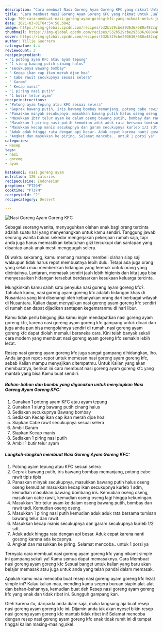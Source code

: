 ```yaml
---
description: "Cara membuat Nasi Goreng Ayam Goreng KFC yang nikmat Untuk Jualan"
title: "Cara membuat Nasi Goreng Ayam Goreng KFC yang nikmat Untuk Jualan"
slug: 700-cara-membuat-nasi-goreng-ayam-goreng-kfc-yang-nikmat-untuk-jualan
date: 2021-03-01T04:54:56.504Z
image: https://img-global.cpcdn.com/recipes/532b529cbe293636/680x482cq70/nasi-goreng-ayam-goreng-kfc-foto-resep-utama.jpg
thumbnail: https://img-global.cpcdn.com/recipes/532b529cbe293636/680x482cq70/nasi-goreng-ayam-goreng-kfc-foto-resep-utama.jpg
cover: https://img-global.cpcdn.com/recipes/532b529cbe293636/680x482cq70/nasi-goreng-ayam-goreng-kfc-foto-resep-utama.jpg
author: Tillie Guerrero
ratingvalue: 4.4
reviewcount: 3
recipeingredient:
- "1 potong ayam KFC atau ayam tepung"
- "1 siung bawang putih cinang halus"
- "secukupnya Bawang bombay"
- " Kecap ikan cap ikan merah djoe hoa"
- " Cabe rawit secukupnya sesuai selera"
- " Garam"
- " Kecap manis"
- "1 piring nasi putih"
- "1 butir telur ayam"
recipeinstructions:
- "Potong ayam tepung atau KFC sesuai selera"
- "Geprak bawang putih, iris bawang bombay memanjang, potong cabe rawit tipis tipis"
- "Panaskan minyak secukupnya, masukkan bawang putih halus oseng oseng kemudian masukkan kecap ikan secukupnya kurleb 1 sdm, kemudian masukkan bawang bombang iris. Kemudian oseng oseng, masukkan cabe rawit, kemudian oseng oseng lagi hingga kekuningan."
- "Masukkan 1btr telur ayam ke dalam oseng bawang putih, bombay dan rawit tadi. Kemudian oseng oseng."
- "Masukkan 1 piring nasi putih kemudian aduk aduk rata bersama tumisan bawang telur dan rawit."
- "Masukkan kecap manis secukupnya dan garam secukupnya kurleb 1/2 sdt."
- "Aduk aduk hingga rata dengan api besar. Aduk cepat karena nanti gosong karena ada kecapnya."
- "Angkat dan masukkan ke piring. Selamat mencoba.. untuk 1 porsi ya"
categories:
- Resep
tags:
- nasi
- goreng
- ayam

katakunci: nasi goreng ayam 
nutrition: 126 calories
recipecuisine: Indonesian
preptime: "PT29M"
cooktime: "PT37M"
recipeyield: "2"
recipecategory: Dessert

---
```



![Nasi Goreng Ayam Goreng KFC](https://img-global.cpcdn.com/recipes/532b529cbe293636/680x482cq70/nasi-goreng-ayam-goreng-kfc-foto-resep-utama.jpg)

Sebagai seorang wanita, menyuguhkan olahan enak bagi orang tercinta adalah suatu hal yang menyenangkan untuk kamu sendiri. Tanggung jawab seorang  wanita bukan sekedar mengerjakan pekerjaan rumah saja, tapi anda juga harus memastikan kebutuhan gizi tercukupi dan santapan yang disantap anak-anak mesti menggugah selera.

Di waktu  sekarang, kamu memang mampu membeli olahan siap saji walaupun tidak harus repot membuatnya lebih dulu. Tetapi ada juga orang yang selalu mau memberikan hidangan yang terenak untuk orang yang dicintainya. Lantaran, memasak sendiri jauh lebih higienis dan kita juga bisa menyesuaikan hidangan tersebut berdasarkan kesukaan keluarga tercinta. 



Mungkinkah kamu salah satu penyuka nasi goreng ayam goreng kfc?. Tahukah kamu, nasi goreng ayam goreng kfc adalah hidangan khas di Nusantara yang kini disenangi oleh kebanyakan orang dari berbagai wilayah di Nusantara. Kalian dapat menyajikan nasi goreng ayam goreng kfc sendiri di rumah dan dapat dijadikan santapan kegemaranmu di hari libur.

Kamu tidak perlu bingung jika kamu ingin mendapatkan nasi goreng ayam goreng kfc, karena nasi goreng ayam goreng kfc gampang untuk dicari dan juga anda pun bisa mengolahnya sendiri di rumah. nasi goreng ayam goreng kfc dapat diolah memalui beraneka cara. Kini telah banyak sekali cara modern yang membuat nasi goreng ayam goreng kfc semakin lebih lezat.

Resep nasi goreng ayam goreng kfc juga sangat gampang dihidangkan, lho. Anda jangan repot-repot untuk memesan nasi goreng ayam goreng kfc, sebab Kalian mampu menyajikan ditempatmu. Untuk Kalian yang akan membuatnya, berikut ini cara membuat nasi goreng ayam goreng kfc yang mantab yang bisa Kamu buat sendiri.

<!--inarticleads1-->

##### Bahan-bahan dan bumbu yang digunakan untuk menyiapkan Nasi Goreng Ayam Goreng KFC:

1. Gunakan 1 potong ayam KFC atau ayam tepung
1. Gunakan 1 siung bawang putih cinang halus
1. Sediakan secukupnya Bawang bombay
1. Sediakan  Kecap ikan cap ikan merah djoe hoa
1. Siapkan  Cabe rawit secukupnya sesuai selera
1. Ambil  Garam
1. Siapkan  Kecap manis
1. Sediakan 1 piring nasi putih
1. Ambil 1 butir telur ayam




<!--inarticleads2-->

##### Langkah-langkah membuat Nasi Goreng Ayam Goreng KFC:

1. Potong ayam tepung atau KFC sesuai selera
1. Geprak bawang putih, iris bawang bombay memanjang, potong cabe rawit tipis tipis
1. Panaskan minyak secukupnya, masukkan bawang putih halus oseng oseng kemudian masukkan kecap ikan secukupnya kurleb 1 sdm, kemudian masukkan bawang bombang iris. Kemudian oseng oseng, masukkan cabe rawit, kemudian oseng oseng lagi hingga kekuningan.
1. Masukkan 1btr telur ayam ke dalam oseng bawang putih, bombay dan rawit tadi. Kemudian oseng oseng.
1. Masukkan 1 piring nasi putih kemudian aduk aduk rata bersama tumisan bawang telur dan rawit.
1. Masukkan kecap manis secukupnya dan garam secukupnya kurleb 1/2 sdt.
1. Aduk aduk hingga rata dengan api besar. Aduk cepat karena nanti gosong karena ada kecapnya.
1. Angkat dan masukkan ke piring. Selamat mencoba.. untuk 1 porsi ya




Ternyata cara membuat nasi goreng ayam goreng kfc yang nikamt simple ini gampang sekali ya! Kamu semua dapat memasaknya. Cara Membuat nasi goreng ayam goreng kfc Sesuai banget untuk kalian yang baru akan belajar memasak atau juga untuk anda yang telah pandai dalam memasak.

Apakah kamu mau mencoba buat resep nasi goreng ayam goreng kfc lezat simple ini? Kalau kalian mau, mending kamu segera buruan siapin alat-alat dan bahan-bahannya, kemudian buat deh Resep nasi goreng ayam goreng kfc yang enak dan tidak ribet ini. Sungguh gampang kan. 

Oleh karena itu, daripada anda diam saja, maka langsung aja buat resep nasi goreng ayam goreng kfc ini. Dijamin anda tak akan nyesel bikin resep nasi goreng ayam goreng kfc mantab tidak ribet ini! Selamat mencoba dengan resep nasi goreng ayam goreng kfc enak tidak rumit ini di tempat tinggal kalian masing-masing,oke!.

